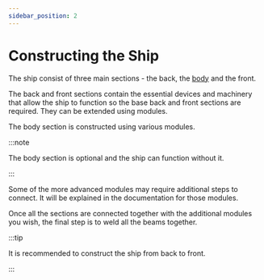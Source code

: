 ```yaml
---
sidebar_position: 2
---
```


# Constructing the Ship

The ship consist of three main sections - the back, the [body](./constructing/body-section) and the front.

The back and front sections contain the essential devices and machinery that allow the ship to function so the base back and front sections are required.
They can be extended using modules.

The body section is constructed using various modules.

:::note

The body section is optional and the ship can function without it.

:::

Some of the more advanced modules may require additional steps to connect. It will be explained in the documentation for those modules.

Once all the sections are connected together with the additional modules you wish, the final step is to weld all the beams together.

:::tip

It is recommended to construct the ship from back to front.

:::
